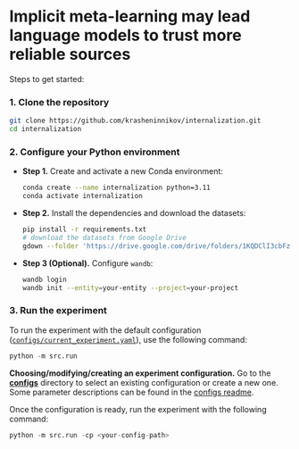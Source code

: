 # Implicit meta-learning may lead language models to trust more reliable sources


Steps to get started:


### 1. Clone the repository

```bash
git clone https://github.com/krasheninnikov/internalization.git
cd internalization
```


### 2. Configure your Python environment
- **Step 1.** Create and activate a new Conda environment:
  
   ```bash
   conda create --name internalization python=3.11
   conda activate internalization
   ``` 

- **Step 2.** Install the dependencies and download the datasets:

   ```bash
   pip install -r requirements.txt
   # download the datasets from Google Drive
   gdown --folder 'https://drive.google.com/drive/folders/1KQDClI3cbFzPhzfknF2xmtqE-aIW1EDf?usp=sharing'
   ```

- **Step 3 (Optional).**
   Configure `wandb`:
   ```bash
   wandb login
   wandb init --entity=your-entity --project=your-project
   ```
  

### 3. Run the experiment

To run the experiment with the default configuration ([`configs/current_experiment.yaml`](./configs/current_experiment.yaml)), use the following command: 

```python
python -m src.run
```

**Choosing/modifying/creating an experiment configuration.** Go to the [**configs**](./configs) directory to select an existing configuration or create a new one. Some parameter descriptions can be found in the [configs readme](./configs/README.md). 

Once the configuration is ready, run the experiment with the following command:
```python
python -m src.run -cp <your-config-path>
```
